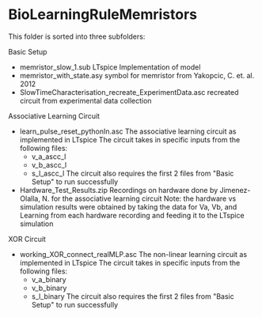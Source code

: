 # BioLearningRuleMemristors

This folder is sorted into three subfolders:

Basic Setup
- memristor_slow_1.sub
  LTspice Implementation of model
- memristor_with_state.asy
  symbol for memristor from Yakopcic, C. et. al. 2012
- SlowTimeCharacterisation_recreate_ExperimentData.asc
  recreated circuit from experimental data collection

Associative Learning Circuit
- learn_pulse_reset_pythonIn.asc
  The associative learning circuit as implemented in LTspice
  The circuit takes in specific inputs from the following files:
  - v_a_ascc_l
  - v_b_ascc_l
  - s_l_ascc_l
  The circuit also requires the first 2 files from "Basic Setup" to run successfully
- Hardware_Test_Results.zip
  Recordings on hardware done by Jimenez-Olalla, N. for the associative learning circuit
  Note: the hardware vs simulation results were obtained by taking the data for Va, Vb, and Learning
  from each hardware recording and feeding it to the LTspice simulation

XOR Circuit
- working_XOR_connect_realMLP.asc
  The non-linear learning circuit as implemented in LTspice
  The circuit takes in specific inputs from the following files:
  - v_a_binary
  - v_b_binary
  - s_l_binary
  The circuit also requires the first 2 files from "Basic Setup" to run successfully
